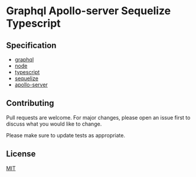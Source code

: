 # Graphql Apollo-server Sequelize Typescript 

## Specification
* [graphql](https://graphql.org)
* [node](https://nodejs.org)
* [typescript](https://typescriptlang.org)
* [sequelize](http://docs.sequelizejs.com)
* [apollo-server](https://www.apollographql.com/docs/apollo-server)

## Contributing
Pull requests are welcome. For major changes, please open an issue first to discuss what you would like to change.

Please make sure to update tests as appropriate.

## License
[MIT](https://choosealicense.com/licenses/mit/)
